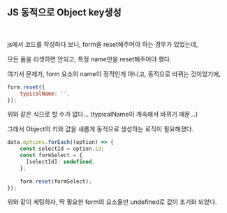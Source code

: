 ## JS 동적으로 Object key생성
<br>

js에서 코드를 작성하다 보니, form을 reset해주어야 하는 경우가 있었는데,

모든 폼을 리셋하면 안되고, 특정 name만을 reset해주어야 했다.

여기서 문제가, form 요소의 name이 정적인게 아니고, 동적으로 바뀌는 것이었기에,

```jsx
form.reset({
	typicalName: '',
});
```

위와 같은 식으로 할 수가 없다... (typicalName이 계속해서 바뀌기 때문...)

그래서 Object의 키와 값을 새롭게 동적으로 생성하는 로직이 필요해졌다.

```jsx
data.options.forEach((option) => {
	const selectId = option.id;
	const formSelect = {
	  [selectId]: undefined,
	};
	
	form.reset(formSelect);
});
```

위와 같이 세팅하자, 딱 필요한 form의 요소들만 undefined로 값이 초기화 되었다.
